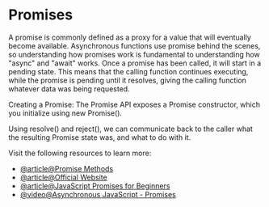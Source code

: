 # Promises

A promise is commonly defined as a proxy for a value that will eventually become available.
Asynchronous functions use promise behind the scenes, so understanding how promises work is fundamental to understanding how "async" and "await" works.
Once a promise has been called, it will start in a pending state. This means that the calling function continues executing, while the promise is pending until it resolves, giving the calling function whatever data was being requested.

Creating a Promise:
The Promise API exposes a Promise constructor, which you initialize using new Promise().

Using resolve() and reject(), we can communicate back to the caller what the resulting Promise state was, and what to do with it.

Visit the following resources to learn more:

- [@article@Promise Methods](https://developer.mozilla.org/en-US/docs/Web/JavaScript/Reference/Global_Objects/Promise)
- [@article@Official Website](https://www.promisejs.org/)
- [@article@JavaScript Promises for Beginners](https://www.freecodecamp.org/news/javascript-promises-for-beginners/)
- [@video@Asynchronous JavaScript - Promises](https://www.youtube.com/watch?v=a_8nrslImo4/)
